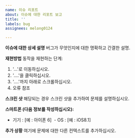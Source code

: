 ```yaml
---
name: 이슈 리포트
about: 이슈에 대한 리포트 보고
title: ''
labels: bug
assignees: melong0124

---
```


**이슈에 대한 상세 설명**
버그가 무엇인지에 대한 명확하고 간결한 설명.

**재현방법**
동작을 재현하는 단계:
1. '...'로 이동하십시오.
2. '....'을 클릭하십시오.
3. '....'까지 아래로 스크롤하십시오.
4. 오류 참조

**스크린 샷**
해당되는 경우 스크린 샷을 추가하여 문제를 설명하십시오.

**스마트폰 (다음 정보를 작성하십시오):**
 - 기기 : [예 : 아이폰 6]
 - OS : [예 : iOS8.1]

**추가 상황**
여기에 문제에 대한 다른 컨텍스트를 추가하십시오.

